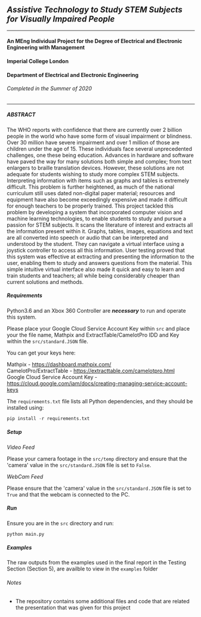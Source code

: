 ## _Assistive Technology to Study STEM Subjects for Visually Impaired People_

---

#### An MEng Individual Project for the Degree of Electrical and Electronic Engineering with Management
#### Imperial College London
#### Department of Electrical and Electronic Engineering
###### Completed in the Summer of 2020

---

##### ABSTRACT

The WHO reports with confidence that there are currently over 2 billion people in the world who have some form of visual impairment or blindness. Over 30 million have severe impairment and over 1 million of those are children under the age of 15. These individuals face several unprecedented challenges, one these being education. Advances in hardware and software have paved the way for many solutions both simple and complex; from text enlargers to braille translation devices. However, these solutions are not adequate for students wishing to study more complex STEM subjects. Interpreting information with items such as graphs and tables is extremely difficult. This problem is further heightened, as much of the national curriculum still uses dated non-digital paper material; resources and equipment have also become exceedingly expensive and made it difficult for enough teachers to be properly trained. This project tackled this problem by developing a system that incorporated computer vision and machine learning technologies, to enable students to study and pursue a passion for STEM subjects. It scans the literature of interest and extracts all the information present within it. Graphs, tables, images, equations and text are all converted into speech or audio that can be interpreted and understood by the student. They can navigate a virtual interface using a joystick controller to access all this information. User testing proved that this system was effective at extracting and presenting the information to the user, enabling them to study and answers questions from the material. This simple intuitive virtual interface also made it quick and easy to learn and train students and teachers; all while being considerably cheaper than current solutions and methods. 

##### Requirements

Python3.6 and an Xbox 360 Controller are ***necessary*** to run and operate this system.

Please place your Google Cloud Service Account Key within `src` and place your the file name, Mathpix and ExtractTable/CamelotPro IDD and Key within the `src/standard.JSON` file.

You can get your keys here:

Mathpix - https://dashboard.mathpix.com/  
CamelotPro/ExtractTable - https://extracttable.com/camelotpro.html  
Google Cloud Service Account Key - https://cloud.google.com/iam/docs/creating-managing-service-account-keys  

The `requirements.txt` file lists all Python dependencies, and they should be installed using:

```python
pip install -r requirements.txt
```

##### Setup 

_Video Feed_  

Please your camera footage in the `src/temp` directory and ensure that the 'camera' value in the `src/standard.JSON` file is set to `False`.

_WebCam Feed_  

Please ensure that the 'camera' value in the `src/standard.JSON` file is set to `True` and that the webcam is connected to the PC.

##### Run

Ensure you are in the `src` directory and run:

```python
python main.py
```

##### Examples

The raw outputs from the examples used in the final report in the Testing Section (Section 5), are availble to view in the `examples` folder


###### Notes

+ The repository contains some additional files and code that are related the presentation that was given for this project
